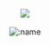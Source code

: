 <p align="center">
  <a href="https://discord.com/users/1145504044220174388"> <img align="center" src="https://lanyard.kyrie25.me/api/743929637930795068?waveColor=fff&waveSpotifyColor=212121&gradient=fff&borderRadius=25px&bg=000"/></a>
  <br>
  <br>
  <img src="https://komarev.com/ghpvc/?username=csynholic&color=gray&style=plastic" alt=":name" />
</p>
